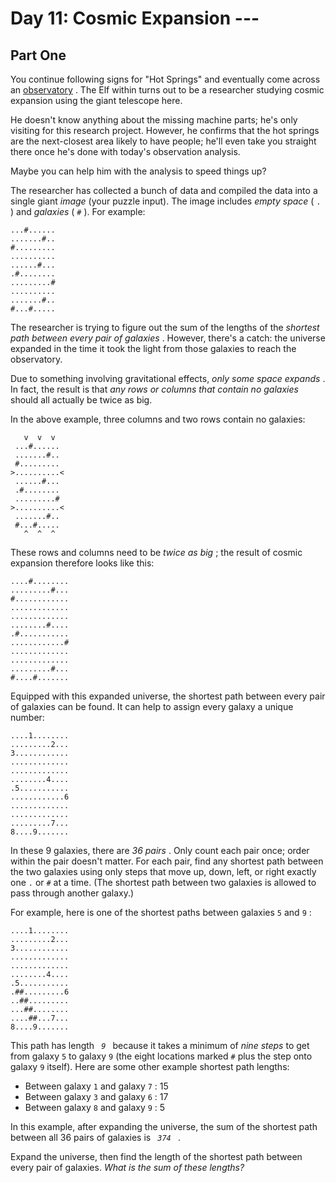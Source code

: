 # Day 11: Cosmic Expansion ---
## Part One

You continue following signs for "Hot Springs" and eventually come
across an <a href="https://en.wikipedia.org/wiki/Observatory"
target="_blank">observatory</a> . The Elf within turns out to be a
researcher studying cosmic expansion using the giant telescope here.

He doesn't know anything about the missing machine parts; he's only
visiting for this research project. However, he confirms that the hot
springs are the next-closest area likely to have people; he'll even take
you straight there once he's done with today's observation analysis.

Maybe you can help him with the analysis to speed things up?

The researcher has collected a bunch of data and compiled the data into
a single giant *image* (your puzzle input). The image includes *empty
space* ( ` . ` ) and *galaxies* ( ` # ` ). For example:

    ...#......
    .......#..
    #.........
    ..........
    ......#...
    .#........
    .........#
    ..........
    .......#..
    #...#.....

The researcher is trying to figure out the sum of the lengths of the
*shortest path between every pair of galaxies* . However, there's a
catch: the universe expanded in the time it took the light from those
galaxies to reach the observatory.

Due to something involving gravitational effects, *only some space
expands* . In fact, the result is that *any rows or columns that contain
no galaxies* should all actually be twice as big.

In the above example, three columns and two rows contain no galaxies:

       v  v  v
     ...#......
     .......#..
     #.........
    >..........<
     ......#...
     .#........
     .........#
    >..........<
     .......#..
     #...#.....
       ^  ^  ^

These rows and columns need to be *twice as big* ; the result of cosmic
expansion therefore looks like this:

    ....#........
    .........#...
    #............
    .............
    .............
    ........#....
    .#...........
    ............#
    .............
    .............
    .........#...
    #....#.......

Equipped with this expanded universe, the shortest path between every
pair of galaxies can be found. It can help to assign every galaxy a
unique number:

    ....1........
    .........2...
    3............
    .............
    .............
    ........4....
    .5...........
    ............6
    .............
    .............
    .........7...
    8....9.......

In these 9 galaxies, there are *36 pairs* . Only count each pair once;
order within the pair doesn't matter. For each pair, find any shortest
path between the two galaxies using only steps that move up, down, left,
or right exactly one ` . ` or ` # ` at a time. (The shortest path
between two galaxies is allowed to pass through another galaxy.)

For example, here is one of the shortest paths between galaxies ` 5 `
and ` 9 ` :

    ....1........
    .........2...
    3............
    .............
    .............
    ........4....
    .5...........
    .##.........6
    ..##.........
    ...##........
    ....##...7...
    8....9.......

This path has length ` `*`9`*` ` because it takes a minimum of *nine
steps* to get from galaxy ` 5 ` to galaxy ` 9 ` (the eight locations
marked ` # ` plus the step onto galaxy ` 9 ` itself). Here are some
other example shortest path lengths:

- Between galaxy ` 1 ` and galaxy ` 7 ` : 15
- Between galaxy ` 3 ` and galaxy ` 6 ` : 17
- Between galaxy ` 8 ` and galaxy ` 9 ` : 5

In this example, after expanding the universe, the sum of the shortest
path between all 36 pairs of galaxies is ` `*`374`*` ` .

Expand the universe, then find the length of the shortest path between
every pair of galaxies. *What is the sum of these lengths?*
